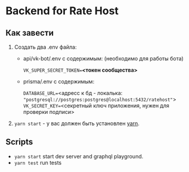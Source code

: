 # Backend for Rate Host

## Как завести

1. Создать два .env файла:
   - api/vk-bot/.env с содержимым: (необходимо для работы бота)

        `VK_SUPER_SECRET_TOKEN=`**<токен сообщества>**
   - prisma/.env с содержимым:

        `DATABASE_URL=`<адресс к бд - локалька: `"postgresql://postgres:postgres@localhost:5432/ratehost"`>
        `VK_SECRET_KEY=`<секретный ключ приложения, нужен для проверки подписи>
2. `yarn start` - у вас должен быть установлен [yarn](https://yarnpkg.com/getting-started/install#global-install).

## Scripts

- `yarn start` start dev server and graphql playground.
- `yarn test` run tests
